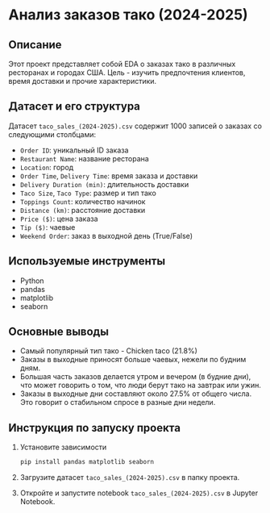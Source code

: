 # Анализ заказов тако (2024-2025)

## Описание
Этот проект представляет собой EDA о заказах тако в различных ресторанах и городах США. Цель - изучить предпочтения клиентов, время доставки и прочие характеристики.

## Датасет и его структура
Датасет `taco_sales_(2024-2025).csv` содержит 1000 записей о заказах со следующими столбцами:
- `Order ID`: уникальный ID заказа
- `Restaurant Name`: название ресторана
- `Location`: город
- `Order Time`, `Delivery Time`: время заказа и доставки
- `Delivery Duration (min)`: длительность доставки
- `Taco Size`, `Taco Type`: размер и тип тако
- `Toppings Count`: количество начинок
- `Distance (km)`: расстояние доставки
- `Price ($)`: цена заказа
- `Tip ($)`: чаевые
- `Weekend Order`: заказ в выходной день (True/False) 

## Используемые инструменты
- Python
- pandas
- matplotlib
- seaborn

## Основные выводы
- Самый популярный тип тако - Chicken taco (21.8%)
- Заказы в выходные приносят больше чаевых, нежели по будним дням.
- Большая часть заказов делается утром и вечером (в будние дни), что может говорить о том, что люди берут тако на завтрак или ужин.
- Заказы в выходные дни составляют около 27.5% от общего числа. Это говорит о стабильном спросе в разные дни недели.

## Инструкция по запуску проекта
1. Установите зависимости 
    ```bash
    pip install pandas matplotlib seaborn

2. Загрузите датасет `taco_sales_(2024-2025).csv` в папку проекта.

3. Откройте и запустите notebook `taco_sales_(2024-2025).csv` в Jupyter Notebook.